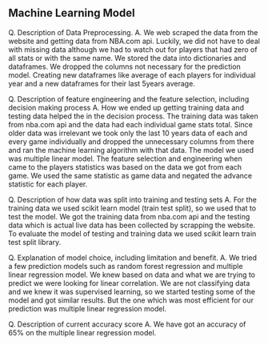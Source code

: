 ## Machine Learning Model
Q. Description of Data Preprocessing.
A. We web scraped the data from the website and getting data from NBA.com api. Luckily, we did not have to deal with missing data although we had to watch out for players that had zero of all stats or with the same name. We stored the data into dictionaries and dataframes. We dropped the columns not necessary for the prediction model. Creating new dataframes like average of each players for individual year and a new dataframes for their last 5years average.

Q. Description of feature engineering and the feature selection, including decision making process
A. How we ended up getting training data and testing data helped the in the decision process. The training data was taken from nba.com api and the data had each individual game stats total. Since older data was irrelevant we took only the last 10 years data of each and every game individually and dropped the unnecessary columns from there and ran the machine learning algorithm with that data. The model we used was multiple linear model. 
The feature selection and engineering when came to the players statistics was based on the data we got from each game. We used the same statistic as game data and negated the advance statistic for each player.

Q. Description of how data was split into training and testing sets 
A. For the training data we used scikit learn model (train test split), so we used that to test the model. We got the training data from nba.com api and the testing data which is actual live data has been collected by scrapping the website. To evaluate the model of testing and training data we used scikit learn train test split library. 

Q. Explanation of model choice, including limitation and benefit.
A. We tried a few prediction models such as random forest regression and multiple linear regression model. We knew based on data and what we are trying to predict we were looking for linear correlation. We are not classifying data and we knew it was supervised learning, so we started testing some of the model and got similar results. But the one which was most efficient for our prediction was multiple linear regression model.

Q. Description of current accuracy score
A. We have got an accuracy of 65% on the multiple linear regression model. 
